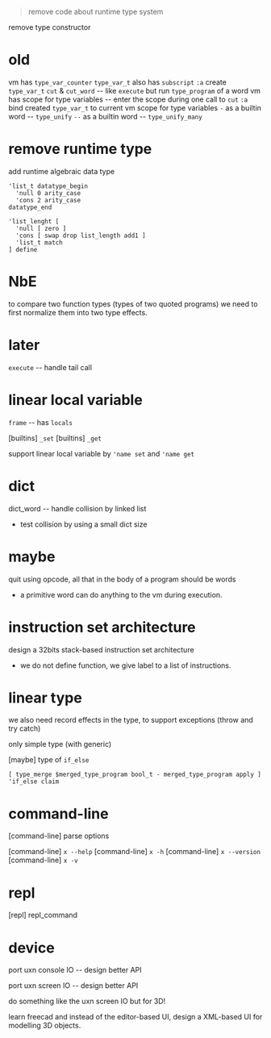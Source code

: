 > remove code about runtime type system

remove type constructor

# old

vm has `type_var_counter`
`type_var_t` also has `subscript`
`:a` create `type_var_t`
`cut` & `cut_word` -- like `execute` but run `type_program` of a word
vm has scope for type variables -- enter the scope during one call to `cut`
`:a` bind created `type_var_t` to current vm scope for type variables
`-` as a builtin word -- `type_unify`
`--` as a builtin word -- `type_unify_many`

# remove runtime type

add runtime algebraic data type

```
'list_t datatype_begin
  'null 0 arity_case
  'cons 2 arity_case
datatype_end
```

```
'list_lenght [
  'null [ zero ]
  'cons [ swap drop list_length add1 ]
  'list_t match
] define
```

# NbE

to compare two function types (types of two quoted programs)
we need to first normalize them into two type effects.

# later

`execute` -- handle tail call

# linear local variable

`frame` -- has `locals`

[builtins] `_set`
[builtins] `_get`

support linear local variable by `'name set` and `'name get`

# dict

dict_word -- handle collision by linked list

- test collision by using a small dict size

# maybe

quit using opcode, all that in the body of a program should be words

- a primitive word can do anything to the vm during execution.

# instruction set architecture

design a 32bits stack-based instruction set architecture

- we do not define function, we give label to a list of instructions.

# linear type

we also need record effects in the type, to support exceptions (throw and try catch)

only simple type (with generic)

[maybe] type of `if_else`

```
[ type_merge $merged_type_program bool_t - merged_type_program apply ] 'if_else claim
```

# command-line

[command-line] parse options

[command-line] `x --help`
[command-line] `x -h`
[command-line] `x --version`
[command-line] `x -v`

# repl

[repl] repl_command

# device

port uxn console IO -- design better API

port uxn screen IO -- design better API

do something like the uxn screen IO but for 3D!

learn freecad and instead of the editor-based UI,
design a XML-based UI for modelling 3D objects.
